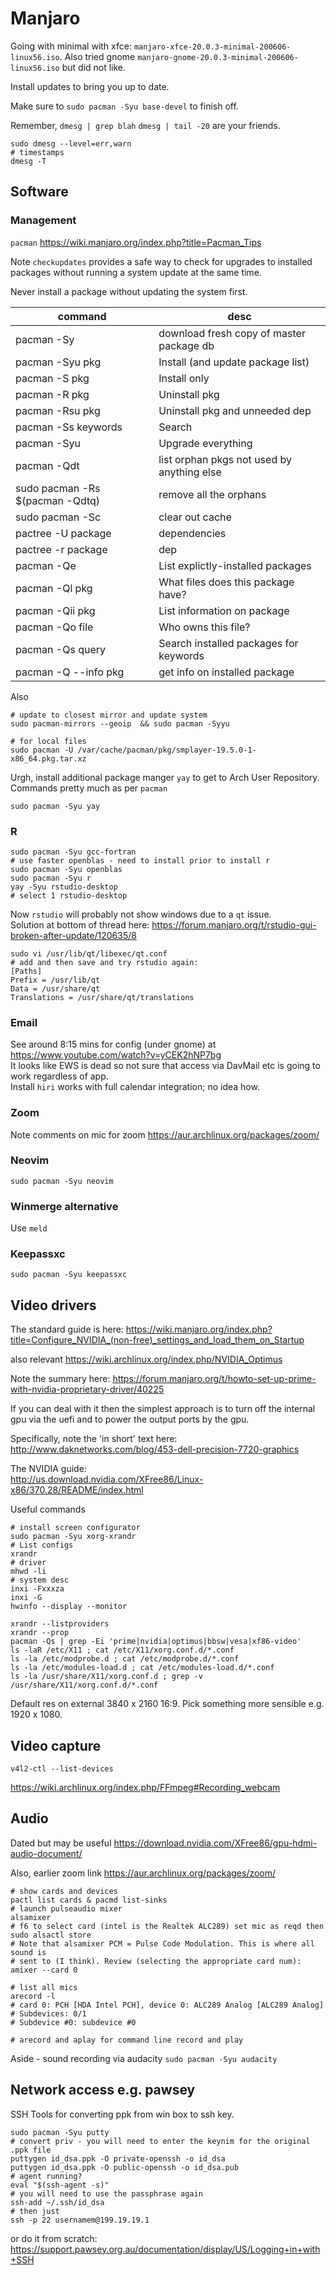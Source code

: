 # Manjaro

Going with minimal with xfce: `manjaro-xfce-20.0.3-minimal-200606-linux56.iso`.
Also tried gnome `manjaro-gnome-20.0.3-minimal-200606-linux56.iso` but did not like.

Install updates to bring you up to date.

Make sure to `sudo pacman -Syu base-devel` to finish off.

Remember, `dmesg | grep blah` `dmesg | tail -20` are your friends.

```
sudo dmesg --level=err,warn
# timestamps
dmesg -T
```


## Software

### Management 

`pacman` https://wiki.manjaro.org/index.php?title=Pacman_Tips

Note `checkupdates` provides a safe way to check for upgrades to installed packages without running a system update at the same time.

Never install a package without updating the system first.

| command                        | desc                                       |
|--------------------------------|--------------------------------------------|
|pacman -Sy                      | download fresh copy of master package db   |
|pacman -Syu pkg                 |	Install (and update package list)         |
|pacman -S pkg                   |	Install only                              |
|pacman -R pkg                   |	Uninstall pkg                             |
|pacman -Rsu pkg                 |	Uninstall pkg and unneeded dep            |
|pacman -Ss keywords	           | Search                                     |
|pacman -Syu	                   | Upgrade everything                         |
|pacman -Qdt                     | list orphan pkgs not used by anything else |
|sudo pacman -Rs $(pacman -Qdtq) | remove all the orphans                     |
|sudo pacman -Sc                 | clear out cache                            |
|pactree -U package              | dependencies                               |
|pactree -r package              | dep                                        |
|pacman -Qe	                     | List explictly-installed packages          |
|pacman -Ql pkg	                 | What files does this package have?         |
|pacman -Qii pkg	               | List information on package                |
|pacman -Qo file	               |  Who owns this file?                       |
|pacman -Qs query	               | Search installed packages for keywords     |
|pacman -Q --info pkg            | get info on installed package              |


Also

```
# update to closest mirror and update system
sudo pacman-mirrors --geoip  && sudo pacman -Syyu

# for local files
sudo pacman -U /var/cache/pacman/pkg/smplayer-19.5.0-1-x86_64.pkg.tar.xz
```

Urgh, install additional package manger `yay` to get to Arch User Repository.  
Commands pretty much as per `pacman`

```
sudo pacman -Syu yay
```

### R

```
sudo pacman -Syu gcc-fortran
# use faster openblas - need to install prior to install r
sudo pacman -Syu openblas
sudo pacman -Syu r
yay -Syu rstudio-desktop
# select 1 rstudio-desktop
```

Now `rstudio` will probably not show windows due to a `qt` issue.  
Solution at bottom of thread here: https://forum.manjaro.org/t/rstudio-gui-broken-after-update/120635/8

```
sudo vi /usr/lib/qt/libexec/qt.conf
# add and then save and try rstudio again:
[Paths]
Prefix = /usr/lib/qt
Data = /usr/share/qt
Translations = /usr/share/qt/translations
```


### Email

See around 8:15 mins for config (under gnome) at https://www.youtube.com/watch?v=yCEK2hNP7bg  
It looks like EWS is dead so not sure that access via DavMail etc is going to work regardless of app.  
Install `hiri` works with full calendar integration; no idea how.

### Zoom

Note comments on mic for zoom https://aur.archlinux.org/packages/zoom/


### Neovim

```
sudo pacman -Syu neovim
```

### Winmerge alternative

Use `meld`

### Keepassxc

```
sudo pacman -Syu keepassxc
```

## Video drivers

The standard guide is here:
https://wiki.manjaro.org/index.php?title=Configure_NVIDIA_(non-free)_settings_and_load_them_on_Startup

also relevant https://wiki.archlinux.org/index.php/NVIDIA_Optimus

Note the summary here:
https://forum.manjaro.org/t/howto-set-up-prime-with-nvidia-proprietary-driver/40225

If you can deal with it then the simplest approach is to turn off the internal gpu via the uefi and to power the output ports by the gpu.  

Specifically, note the 'in short' text here:  
http://www.daknetworks.com/blog/453-dell-precision-7720-graphics

The NVIDIA guide:  
http://us.download.nvidia.com/XFree86/Linux-x86/370.28/README/index.html

Useful commands

```
# install screen configurator
sudo pacman -Syu xorg-xrandr
# List configs
xrandr
# driver
mhwd -li
# system desc
inxi -Fxxxza
inxi -G
hwinfo --display --monitor

xrandr --listproviders 
xrandr --prop
pacman -Qs | grep -Ei 'prime|nvidia|optimus|bbsw|vesa|xf86-video'
ls -laR /etc/X11 ; cat /etc/X11/xorg.conf.d/*.conf
ls -la /etc/modprobe.d ; cat /etc/modprobe.d/*.conf
ls -la /etc/modules-load.d ; cat /etc/modules-load.d/*.conf
ls -la /usr/share/X11/xorg.conf.d ; grep -v /usr/share/X11/xorg.conf.d/*.conf
```

Default res on external 3840 x 2160 16:9. Pick something more sensible e.g. 1920  x 1080.

## Video capture 

`v4l2-ctl --list-devices`

https://wiki.archlinux.org/index.php/FFmpeg#Recording_webcam


## Audio

Dated but may be useful https://download.nvidia.com/XFree86/gpu-hdmi-audio-document/  

Also, earlier zoom link https://aur.archlinux.org/packages/zoom/

```
# show cards and devices
pactl list cards & pacmd list-sinks
# launch pulseaudio mixer 
alsamixer
# f6 to select card (intel is the Realtek ALC289) set mic as reqd then 
sudo alsactl store
# Note that alsamixer PCM = Pulse Code Modulation. This is where all sound is 
# sent to (I think). Review (selecting the appropriate card num):
amixer --card 0

# list all mics
arecord -l
# card 0: PCH [HDA Intel PCH], device 0: ALC289 Analog [ALC289 Analog]
# Subdevices: 0/1
# Subdevice #0: subdevice #0

# arecord and aplay for command line record and play
```

Aside - sound recording via audacity `sudo pacman -Syu audacity`


## Network access e.g. pawsey

SSH
Tools for converting ppk from win box to ssh key.

```
sudo pacman -Syu putty
# convert priv - you will need to enter the keynim for the original .ppk file
puttygen id_dsa.ppk -O private-openssh -o id_dsa
puttygen id_dsa.ppk -O public-openssh -o id_dsa.pub
# agent running?
eval "$(ssh-agent -s)"
# you will need to use the passphrase again
ssh-add ~/.ssh/id_dsa
# then just
ssh -p 22 usernamem@199.19.19.1
```

or do it from scratch: https://support.pawsey.org.au/documentation/display/US/Logging+in+with+SSH


